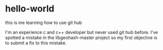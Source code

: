 # hello-world
this is me learning how to use git hub

I'm an experience c and c++ developer but never used git hub before. I've spotted a mistake in the libgeohash-master project so my first objective is to submit a fix to this mistake.
